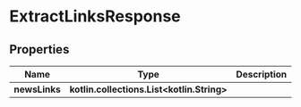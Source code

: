 
# ExtractLinksResponse

## Properties
Name | Type | Description | Notes
------------ | ------------- | ------------- | -------------
**newsLinks** | **kotlin.collections.List&lt;kotlin.String&gt;** |  |  [optional]



